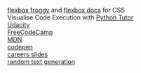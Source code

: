[flexbox froggy](https://flexboxfroggy.com) and [flexbox docs](https://cssreference.io/flexbox/) for CSS  
Visualise Code Execution with [Python Tutor](https://pythontutor.com/javascript.html#mode=edit)  
[Udacity](https://www.udacity.com)  
[FreeCodeCamp](https://www.freecodecamp.org)  
[MDN](https://developer.mozilla.org/en-US/)  
[codepen](https://codepen.io/your-work/)  
[careers slides](https://docs.google.com/presentation/d/1MoDo4HT7mONXQCEk0EQye8Lkbsq5aw-7lrhT618PFAk/edit#slide=id.g7a884d164a_0_935)  
[random text generation](https://www.fantasynamegenerators.com/)    
